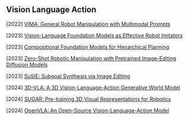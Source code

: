 ## Vision Language Action

[2022] [VIMA: General Robot Manipulation with Multimodal Prompts](https://arxiv.org/abs/2210.03094)

[2023] [Vision-Language Foundation Models as Effective Robot Imitators](https://arxiv.org/abs/2311.01378)

[2023] [Compositional Foundation Models for Hierarchical Planning](https://arxiv.org/abs/2309.08587)

[2023] [Zero-Shot Robotic Manipulation with Pretrained Image-Editing Diffusion Models](https://arxiv.org/abs/2310.10639)

[2023] [SuSIE: Subgoal Synthesis via Image Editing](https://rail-berkeley.github.io/susie/)

[2024] [3D-VLA: A 3D Vision-Language-Action Generative World Model](https://arxiv.org/abs/2403.09631)

[2024] [SUGAR: Pre-training 3D Visual Representations for Robotics](https://arxiv.org/abs/2404.01491)

[2024] [OpenVLA: An Open-Source Vision-Language-Action Model](https://arxiv.org/abs/2406.09246)